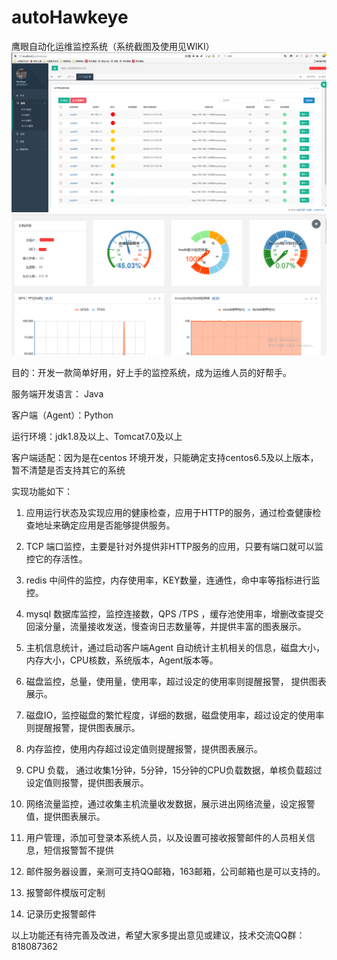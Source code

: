 # autoHawkeye
鹰眼自动化运维监控系统（系统截图及使用见WIKI）
<img src="https://raw.githubusercontent.com/autohawkeye/autoHawkeye/master/image/QQ%E6%88%AA%E5%9B%BE20180912175305.png"/>
<img src="https://github.com/autohawkeye/autoHawkeye/blob/master/image/QQ%E6%88%AA%E5%9B%BE20180919225058.png?raw=true"/>

目的：开发一款简单好用，好上手的监控系统，成为运维人员的好帮手。

服务端开发语言： Java

客户端（Agent）：Python

运行环境：jdk1.8及以上、Tomcat7.0及以上

客户端适配：因为是在centos 环境开发，只能确定支持centos6.5及以上版本，暂不清楚是否支持其它的系统

实现功能如下：

1. 应用运行状态及实现应用的健康检查，应用于HTTP的服务，通过检查健康检查地址来确定应用是否能够提供服务。

2. TCP 端口监控，主要是针对外提供非HTTP服务的应用，只要有端口就可以监控它的存活性。

3. redis 中间件的监控，内存使用率，KEY数量，连通性，命中率等指标进行监控。

4. mysql 数据库监控，监控连接数，QPS /TPS ，缓存池使用率，增删改查提交回滚分量，流量接收发送，慢查询日志数量等，并提供丰富的图表展示。

5. 主机信息统计，通过启动客户端Agent 自动统计主机相关的信息，磁盘大小，内存大小，CPU核数，系统版本，Agent版本等。

6. 磁盘监控，总量，使用量，使用率，超过设定的使用率则提醒报警， 提供图表展示。

7. 磁盘IO，监控磁盘的繁忙程度，详细的数据，磁盘使用率，超过设定的使用率则提醒报警，提供图表展示。

8. 内存监控，使用内存超过设定值则提醒报警，提供图表展示。

9. CPU 负载， 通过收集1分钟，5分钟，15分钟的CPU负载数据，单核负载超过设定值则报警，提供图表展示。

10. 网络流量监控，通过收集主机流量收发数据，展示进出网络流量，设定报警值，提供图表展示。

11. 用户管理，添加可登录本系统人员，以及设置可接收报警邮件的人员相关信息，短信报警暂不提供

12. 邮件服务器设置，亲测可支持QQ邮箱，163邮箱，公司邮箱也是可以支持的。

13. 报警邮件模版可定制

14. 记录历史报警邮件

以上功能还有待完善及改进，希望大家多提出意见或建议，技术交流QQ群：818087362
